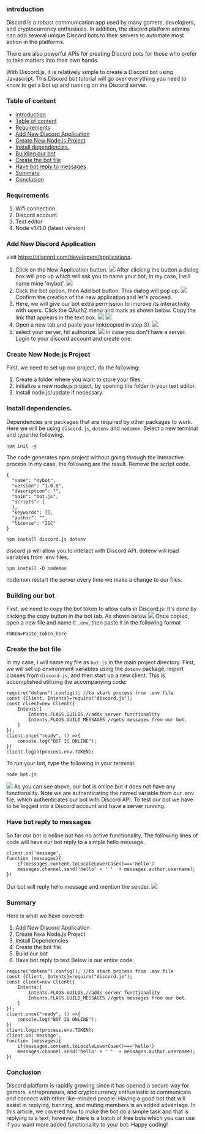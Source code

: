 ### introduction
Discord is a robust communication app used by many gamers, developers, and cryptocurrency enthusiasts. In addition, the discord platform admins can add several unique Discord bots to their servers to automate most action in the platforms.

There are also powerful APIs for creating Discord bots for those who prefer to take matters into their own hands.

With Discord.js, it is relatively simple to create a Discord bot using Javascript. This Discord bot tutorial will go over everything you need to know to get a bot up and running on the Discord server.

### Table of content
- [introduction](#introduction)
- [Table of content](#table-of-content)
- [Requirements](#requirements)
- [Add New Discord Application](#add-new-discord-application)
- [Create New Node.js Project](#create-new-nodejs-project)
- [Install dependencies.](#install-dependencies)
- [Building our bot](#building-our-bot)
- [Create the bot file](#create-the-bot-file)
- [Have bot reply to messages](#have-bot-reply-to-messages)
- [Summary](#summary)
- [Conclusion](#conclusion)

### Requirements
1. Wifi connection
2. Discord account
3. Text editor
4. Node v17.1.0 (latest version)

### Add New Discord Application
visit https://discord.com/developers/applications. 
1. Click on the New Application button.
   ![](/education-engineering/how-to-build-discord-bot-with-javascript/new.png)
   After clicking the button a dialog box will pop up which will ask you to name your bot, In my case, I will name mine 'mybot'.
   ![](/education-engineering/how-to-build-discord-bot-with-javascript/dialog.png)
2. Click the bot option, then Add bot button.
This dialog will pop up.
![](/education-engineering/how-to-build-discord-bot-with-javascript/yes.png)
Confirm the creation of the new application and let's proceed.
3. Here, we will give our bot extra permission to improve its interactivity with users. Click the OAuth2 menu and mark as shown below. Copy the link that appears in the text box.
   ![](/education-engineering/how-to-build-discord-bot-with-javascript/bot.png)
   ![](/education-engineering/how-to-build-discord-bot-with-javascript/permission.png)
4. Open a new tab and paste your link(copied in step 3).
   ![](/education-engineering/how-to-build-discord-bot-with-javascript/link.png)
5. select your server, hit authorize.
   ![](/education-engineering/how-to-build-discord-bot-with-javascript/authorize.png)
in case you don't have a server. Login to your discord account and create one. 
### Create New Node.js Project
First, we need to set up our project, do the following:
1. Create a folder where you want to store your files.
2. Initialize a new node.js project, by opening the folder in your text editor.
3. Install node.js/update if necessary.
 ### Install dependencies.
Dependencies are packages that are required by other packages to work. Here we will be using ``discord.js``, ``dotenv`` and ``nodemon``.
Select a new terminal and type the following.
```
npm init -y
```
The code generates npm project without going through the interactive process
In my case, the following are the result. Remove the script code.
```
{
  "name": "mybot",
  "version": "1.0.0",
  "description": "",
  "main": "bot.js",
  "scripts": {
  },
  "keywords": [],
  "author": "",
  "license": "ISC"
}

```
```
npm install discord.js dotenv
```
discord.js will allow you to interact with Discord API.
dotenv will load variables from .env files.
```
npm install -D nodemon
```
nodemon restart the server every time we make a change to our files.
### Building our bot
First, we need to copy the bot token to allow calls in Discord.js:
It's done by clicking the copy button in the bot tab. As shown below
![](/education-engineering/how-to-build-discord-bot-with-javascript/Token.png)
Once copied, open a new file and name it ``.env``, then paste it in the following format
```
TOKEN=Paste_token_here
```
### Create the bot file
In my case, I will name my file as ``bot.js`` in the main project directory.
First, we will set up environment variables using the ``dotenv`` package, import classes from ``discord.js``, and then start up a new client. This is accomplished utilizing the accompanying code:
```
require("dotenv").config(); //to start process from .env file
const {Client, Intents}=require("discord.js");
const client=new Client({
    Intents:[
        Intents.FLAGS.GUILDS,//adds server functionality
        Intents.FLAGS.GUILD_MESSAGES //gets messages from our bot.
    ]
});
client.once("ready", () =>{
    console.log("BOT IS ONLINE");
})
client.login(process.env.TOKEN);
```
To run your bot, type the following in your terminal:
```
node bot.js
```
![](/education-engineering/how-to-build-discord-bot-with-javascript/botonline.png)
As you can see above, our bot is online but it does not have any functionality.
Note we are authenticating the named variable from our .env file, which authenticates our bot with Discord API. To test our bot we have to be logged into a Discord account and have a server running.
### Have bot reply to messages
So far our bot is online but has no active functionality, The following lines of code will have our bot reply to a simple hello message.
```
client.on('message',
function (messages){
    if(messages.content.toLocaleLowerCase()==='hello')
    messages.channel.send('hello' + ' '  + messages.author.username);
})
```
Our bot will reply hello message and mention the sender.
![](/education-engineering/how-to-build-discord-bot-with-javascript/reply.png)
### Summary
Here is what we have covered:
1. Add New Discord Application
2. Create New Node.js Project
3. Install Dependencies
4. Create the bot file
5. Build our bot
6. Have bot reply to text
Below is our entire code:
```
require("dotenv").config(); //to start process from .env file
const {Client, Intents}=require("discord.js");
const client=new Client({
    Intents:[
        Intents.FLAGS.GUILDS,//adds server functionality
        Intents.FLAGS.GUILD_MESSAGES //gets messages from our bot.
    ]
});
client.once("ready", () =>{
    console.log("BOT IS ONLINE");
})
client.login(process.env.TOKEN);
client.on('message',
function (messages){
    if(messages.content.toLocaleLowerCase()==='hello')
    messages.channel.send('hello' + ' '  + messages.author.username);
})

```
### Conclusion
Discord platform is rapidly growing since it has opened a secure way for gamers, entrepreneurs, and cryptocurrency enthusiastic to communicate and connect with other like-minded people. Having a good bot that will assist in replying, banning, and muting members is an added advantage. In this article, we covered how to make the bot do a simple task and that is replying to a text, however, there is a batch of free bots which you can use if you want more added functionality to your bot.
Happy coding!










   



